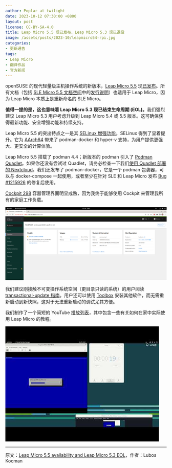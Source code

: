 ```yaml
---
author: Poplar at twilight
date: 2023-10-12 07:30:00 +0800
layout: post
license: CC-BY-SA-4.0
title: Leap Micro 5.5 现已发布，Leap Micro 5.3 现已退役
image: /assets/posts/2023-10/leapmicro54-rpi.jpg
categories:
- 更新通告
tags:
- Leap Micro
- 翻译作品
- 官方新闻
---
```


openSUSE 的现代轻量级主机操作系统的新版本，[Leap Micro 5.5] 现[已发布]。所有文档（包括 [SLE Micro 5.5 文档空间]中的[发行说明]）也适用于 Leap Micro，因为 Leap Micro 本质上是重新命名的 SLE Micro。

[Leap Micro 5.5]: https://get.opensuse.org/leapmicro/5.5/
[已发布]: https://en.opensuse.org/openSUSE:Roadmap#Schedule_for_openSUSE_Leap_Micro_5.5
[发行说明]: https://www.suse.com/releasenotes/x86_64/SLE-Micro/5.5/index.html
[SLE Micro 5.5 文档空间]: https://documentation.suse.com/sle-micro/5.5/

<strong>值得一提的是，这也意味着 Leap Micro 5.3 现已结束生命周期 (EOL)。</strong>我们强烈建议 Leap Micro 5.3 用户考虑升级到 Leap Micro 5.4 或 5.5 版本。这可确保获得最新功能、安全增强功能和持续支持。

Leap Micro 5.5 的突出特点之一是其 [SELinux 增强功能]。SELinux 得到了显着提升。它为 [AArch64] 带来了 podman-docker 和 hyper-v 支持，为用户提供更强大、更安全的计算体验。

[SELinux 增强功能]: https://news.opensuse.org/2023/09/06/new-leap-micro-alpha-enhances-selinux/
[AArch64]: https://en.wikipedia.org/wiki/AArch64

Leap Micro 5.5 搭载了 podman 4.4；新版本的 podman 引入了 [Podman Quadlet]。如果你还没有尝试过 Quadlet，请务必检查一下我们[使用 Quadlet 部署的 Nextcloud]。我们还发布了 podman-docker，它是一个 podman 包装器，可以与 docker-compose 一起使用，或者至少在针对 SLE 和 Leap Micro 发布 [Bug #1215926] 的修复后使用。

[Podman Quadlet]: https://www.redhat.com/sysadmin/quadlet-podman
[Bug #1215926]: https://bugzilla.suse.com/show_bug.cgi?id=1215926
[使用 Quadlet 部署的 Nextcloud]: https://www.youtube.com/watch?v=mlqWeLkG55U

[Cockpit 298] 容器管理界面明显成熟，因为我终于能够使用 Cockpit 来管理我所有的家庭工作负载。

![](/assets/posts/2023-10/cockpit-298.png)

[Cockpit 298]: https://cockpit-project.org/blog/cockpit-298.html

我们建议刚接触不可变操作系统空间（更目录只读的系统）的用户阅读 [transactional-update 指南]。用户还可以使用 [Toolbox] 安装其​​他软件，而无需重新启动到新快照，这对于无法重新启动的调试尤其方便。

[transactional-update 指南]: https://kubic.opensuse.org/documentation/transactional-update-guide/transactional-update.html
[Toolbox]: https://kubic.opensuse.org/blog/2019-10-22-toolbox/

我们制作了一个简短的 YouTube [播放列表]，其中包含一些有关如何在家中实际使用 Leap Micro 的教程。

[播放列表]: https://www.youtube.com/watch?v=j8kWT7HSjbw&list=PL_AMhvchzBacAxIOv3_lRHBRrIUNo6Abp

![](/assets/posts/2023-10/hqdefault.jpg)

------

原文：[Leap Micro 5.5 availability and Leap Micro 5.3 EOL](https://news.opensuse.org/2023/10/12/leap-micro-55-hands-on/)，作者：Lubos Kocman